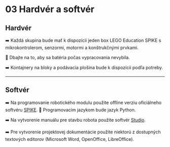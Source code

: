 # 03 Hardvér a softvér

## Hardvér

:arrow_right:	Každá skupina bude mať k dispozícii jeden box LEGO Education SPIKE s mikrokontrolerom, senzormi, motormi a konštrukčnými prvkami.

:low_battery:	Dbajte na to, aby sa batéria počas vypracovania nevybila.

:arrow_right:	Kontajnery na bloky a podávacia plošina bude k dispozícii podľa potreby.

---

## Softvér

:arrow_right:	Na programovanie robotického modulu použite offline verziu oficiálneho softvéru [SPIKE](https://spike.legoeducation.com/). :snake: Programovacím jazykom bude jazyk Python. 

:arrow_right:	Na vytvorenie manuálu pre stavbu robota použite softvér [Studio](https://www.bricklink.com/v2/main.page).

:arrow_right: Pre vytvorenie projektovej dokumentácie použite niektorú z dostupných textových editorov (Microsoft Word, OpenOffice, LibreOffice).

